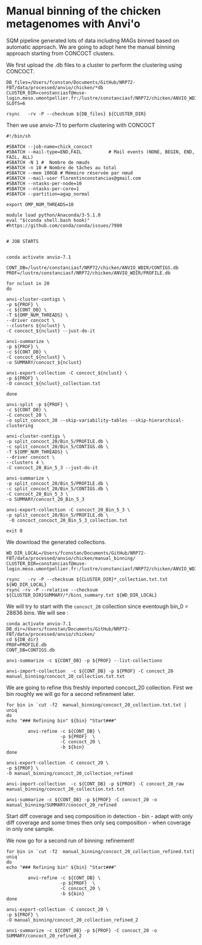 
# Manual binning of the chicken metagenomes with Anvi'o

SQM pipeline generated lots of data including MAGs binned based on automatic approach. We are going to adopt here the manual binning approach starting from CONCOCT clusters.

We first upload the .db files to a cluster to perform the clustering using CONCOCT.

	DB_files=/Users/fconstan/Documents/GitHub/NRP72-FBT/data/processed/anvio/chicken/*db
	CLUSTER_DIR=constanciasf@muse-login.meso.umontpellier.fr:/lustre/constanciasf/NRP72/chicken/ANVIO_WDIR/
	SLOTS=6
	
	rsync 	-rv -P --checksum ${DB_files} ${CLUSTER_DIR}
	
Then we use anvio-7.1 to perform clustering with CONCOCT

	#!/bin/sh
	
	#SBATCH --job-name=chick_concoct
	#SBATCH --mail-type=END,FAIL          # Mail events (NONE, BEGIN, END, FAIL, ALL)
	#SBATCH -N 1 #  Nombre de nœuds
	#SBATCH -n 10 # Nombre de tâches au total
	#SBATCH --mem 100GB # Mémoire réservée par nœud
	#SBATCH --mail-user florentinconstancias@gmail.com
	#SBATCH --ntasks-per-node=10
	#SBATCH --ntasks-per-core=1
	#SBATCH --partition=agap_normal
	
	export OMP_NUM_THREADS=10
	
	module load python/Anaconda/3-5.1.0
	eval "$(conda shell.bash hook)" #https://github.com/conda/conda/issues/7980
	
	
	# JOB STARTS
	
	
	conda activate anvio-7.1
	
	CONT_DB=/lustre/constanciasf/NRP72/chicken/ANVIO_WDIR/CONTIGS.db
	PROF=/lustre/constanciasf/NRP72/chicken/ANVIO_WDIR/PROFILE.db
	
	for nclust in 20
	do
	
	anvi-cluster-contigs \
	-p ${PROF} \
	-c ${CONT_DB} \
	-T ${OMP_NUM_THREADS} \
	--driver concoct \
	--clusters ${nclust} \
	-C concoct_${nclust} --just-do-it
	
	anvi-summarize \
	-p ${PROF} \
	-c ${CONT_DB} \
	-C concoct_${nclust} \
	-o SUMMARY/concoct_${nclust}
	
	anvi-export-collection -C concoct_${nclust} \
	-p ${PROF} \
	-O concoct_${nclust}_collection.txt
	
	done
	
	anvi-split -p ${PROF} \
	-c ${CONT_DB} \
	-C concoct_20 \
	-o split_concoct_20 --skip-variability-tables --skip-hierarchical-clustering
	
	anvi-cluster-contigs \
	-p split_concoct_20/Bin_5/PROFILE.db \
	-c split_concoct_20/Bin_5/CONTIGS.db \
	-T ${OMP_NUM_THREADS} \
	--driver concoct \
	--clusters 4 \
	-C concoct_20_Bin_5_3 --just-do-it
	
	anvi-summarize \
	-p split_concoct_20/Bin_5/PROFILE.db \
	-c split_concoct_20/Bin_5/CONTIGS.db \
	-C concoct_20_Bin_5_3 \
	-o SUMMARY/concoct_20_Bin_5_3
	
	anvi-export-collection -C concoct_20_Bin_5_3 \
	-p split_concoct_20/Bin_5/PROFILE.db \
	 -O concoct_concoct_20_Bin_5_3_collection.txt
	
	exit 0


We download the generated collections.

	WD_DIR_LOCAL=/Users/fconstan/Documents/GitHub/NRP72-FBT/data/processed/anvio/chicken/manual_binning/
	CLUSTER_DIR=constanciasf@muse-login.meso.umontpellier.fr:/lustre/constanciasf/NRP72/chicken/ANVIO_WDIR/
	
	rsync 	-rv -P --checksum ${CLUSTER_DIR}*_collection.txt.txt ${WD_DIR_LOCAL}
	rsync -rv -P --relative --checksum ${CLUSTER_DIR}SUMMARY/*/bins_summary.txt ${WD_DIR_LOCAL}

We will try to start with the `concoct_20` collection since eventough bin_0 = 28836 bins. We will see :

	conda activate anvio-7.1
	DB_dir=/Users/fconstan/Documents/GitHub/NRP72-FBT/data/processed/anvio/chicken/
	cd ${DB_dir}
	PROF=PROFILE.db
	CONT_DB=CONTIGS.db
	
	anvi-summarize -c ${CONT_DB} -p ${PROF} --list-collections
	
	anvi-import-collection  -c ${CONT_DB} -p ${PROF} -C concoct_20 manual_binning/concoct_20_collection.txt.txt 
	
We are going to refine this freshly imported concoct_20 collection. First we bin roughly we will go for a second refinement later.

	for bin in `cut -f2  manual_binning/concoct_20_collection.txt.txt | uniq`
	do
	echo "### Refining bin" ${bin} "Start###"
	
	        anvi-refine -c ${CONT_DB} \
	                    -p ${PROF}  \
	                    -C concoct_20 \
	                    -b ${bin}
	done

	anvi-export-collection -C concoct_20 \
	-p ${PROF} \
	-O manual_binning/concoct_20_collection_refined
	
	anvi-import-collection  -c ${CONT_DB} -p ${PROF} -C concoct_20_raw manual_binning/concoct_20_collection.txt.txt 

	anvi-summarize -c ${CONT_DB} -p ${PROF} -C concoct_20 -o manual_binning/SUMMARY/concoct_20_refined

Start diff coverage and seq composition in detection - bin - adapt with only diff coverage and some times then only seq composition - when coverage in only one sample.

We now go for a second run of binning: refinement!

	for bin in `cut -f2  manual_binning/concoct_20_collection_refined.txt| uniq`
	do
	echo "### Refining bin" ${bin} "Start###"
	
	        anvi-refine -c ${CONT_DB} \
	                    -p ${PROF}  \
	                    -C concoct_20 \
	                    -b ${bin}
	done
	
	anvi-export-collection -C concoct_20 \
	-p ${PROF} \
	-O manual_binning/concoct_20_collection_refined_2

	anvi-summarize -c ${CONT_DB} -p ${PROF} -C concoct_20 -o SUMMARY/concoct_20_refined_2
